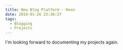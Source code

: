 ```yaml
---
title: New Blog Platform - Hexo
date: 2019-01-26 23:36:27
tags: 
  - Blogging
  - Projects
---
```


I'm looking forward to documenting my projects again.